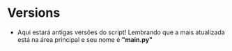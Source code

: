 # Versions
- Aqui estará antigas versões do script! Lembrando que a mais atualizada está na área principal e seu nome é **"main.py"**
